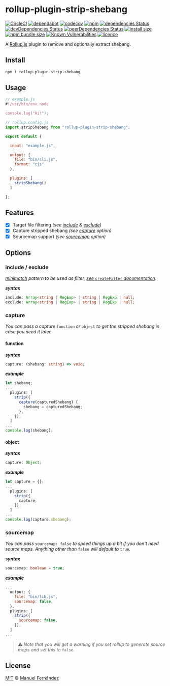 # rollup-plugin-strip-shebang

[![CircleCI](https://circleci.com/gh/manferlo81/rollup-plugin-strip-shebang.svg?style=svg)](https://circleci.com/gh/manferlo81/rollup-plugin-strip-shebang) [![dependabot](https://badgen.net/dependabot/manferlo81/rollup-plugin-strip-shebang/?icon=dependabot)](https://github.com/manferlo81/rollup-plugin-strip-shebang) [![codecov](https://codecov.io/gh/manferlo81/rollup-plugin-strip-shebang/branch/master/graph/badge.svg)](https://codecov.io/gh/manferlo81/rollup-plugin-strip-shebang) [![npm](https://badgen.net/npm/v/rollup-plugin-strip-shebang)](https://www.npmjs.com/package/rollup-plugin-strip-shebang) [![dependencies Status](https://david-dm.org/manferlo81/rollup-plugin-strip-shebang/status.svg)](https://david-dm.org/manferlo81/rollup-plugin-strip-shebang) [![devDependencies Status](https://david-dm.org/manferlo81/rollup-plugin-strip-shebang/dev-status.svg)](https://david-dm.org/manferlo81/rollup-plugin-strip-shebang?type=dev) [![peerDependencies Status](https://david-dm.org/manferlo81/rollup-plugin-strip-shebang/peer-status.svg)](https://david-dm.org/manferlo81/rollup-plugin-strip-shebang?type=peer) [![install size](https://packagephobia.now.sh/badge?p=rollup-plugin-strip-shebang)](https://packagephobia.now.sh/result?p=rollup-plugin-strip-shebang) [![npm bundle size](https://badgen.net/bundlephobia/min/rollup-plugin-strip-shebang)](https://bundlephobia.com/result?p=rollup-plugin-strip-shebang) [![Known Vulnerabilities](https://snyk.io/test/github/manferlo81/rollup-plugin-strip-shebang/badge.svg?targetFile=package.json)](https://snyk.io/test/github/manferlo81/rollup-plugin-strip-shebang?targetFile=package.json) [![licence](https://badgen.net/npm/license/rollup-plugin-strip-shebang)](https://github.com/manferlo81/rollup-plugin-strip-shebang/blob/master/LICENSE)

A [Rollup.js](https://github.com/rollup/rollup) plugin to remove and optionally extract shebang.

## Install

```bash
npm i rollup-plugin-strip-shebang
```

## Usage

```javascript
// example.js
#!/usr/bin/env node

console.log("Hi!");
```

```javascript
// rollup.config.js
import stripShebang from "rollup-plugin-strip-shebang";

export default {

  input: "example.js",

  output: {
    file: "bin/cli.js",
    format: "cjs"
  },

  plugins: [
    stripShebang()
  ]

};
```

## Features

* [x] Target file filtering *(see [include](#include) & [exclude](#exclude))*
* [x] Capture stripped shebang *(see [capture](#capture) option)*
* [x] Sourcemap support *(see [sourcemap](#sourcemap) option)*

## Options

### include / exclude

*[minimatch](https://github.com/isaacs/minimatch) pattern to be used as filter,* [*see* `createFilter` *documentation*](https://github.com/rollup/rollup-pluginutils#createfilter)*.*

***syntax***

```typescript
include: Array<string | RegExp> | string | RegExp | null;
exclude: Array<string | RegExp> | string | RegExp | null;
```

### capture

*You can pass a capture* `function` *or* `object` *to get the stripped shebang in case you need it later.*

#### function

***syntax***

```typescript
capture: (shebang: string) => void;
```

***example***

```javascript
let shebang;
...
  plugins: [
    strip({
      capture(capturedShebang) {
        shebang = capturedShebang;
      },
    }),
  ]
...
console.log(shebang);
```

#### object

***syntax***

```typescript
capture: Object;
```

***example***

```javascript
let capture = {};
...
  plugins: [
    strip({
      capture,
    }),
  ]
...
console.log(capture.shebang);
```

### sourcemap

*You can pass* `sourcemap: false` *to speed things up a bit if you don't need source maps. Anything other than* `false` *will default to* `true`*.*

***syntax***

```typescript
sourcemap: boolean = true;
```

***example***

```javascript
...
  output: {
    file: "bin/lib.js",
    sourcemap: false,
  },
  plugins: [
    strip({
      sourcemap: false,
    }),
  ]
...
```

> :warning: *Note that you will get a warning if you set rollup to generate source maps and set this to* `false`*.*

## License

[MIT](LICENSE) &copy; [Manuel Fernández](https://github.com/manferlo81)
